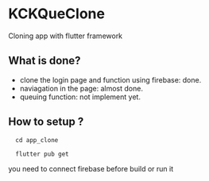 # KCKQueClone
Cloning app with flutter framework

## What is done?
- clone the login page and function using firebase: done.
- naviagation in the page: almost done.
- queuing function: not implement yet.


## How to setup ? 

``` 
  cd app_clone 
````

``` 
  flutter pub get
``` 
you need to connect firebase before build or run it

